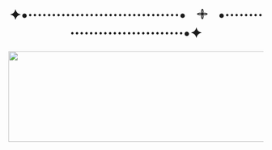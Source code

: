 <html>

<body>
<h1 align=center>
  ✦•································•⠀𓇬⠀•································•✦
</h1>

<p align=center>
<img src="https://i.pinimg.com/736x/f1/6c/3e/f16c3e1bd50c29429981fb04ada9ac72.jpg" height=180px width=550px;>
</p>
</body>


</html>
